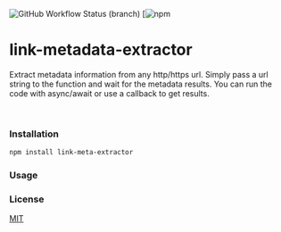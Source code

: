 ![GitHub Workflow Status (branch)](https://img.shields.io/github/workflow/status/stackblogger/link-meta-extractor/CI/master?style=flat-square&logo=github&color=success)
[![npm](https://img.shields.io/npm/v/link-meta-extractor?style=flat-square&color=success&logo=npm)

# link-metadata-extractor

Extract metadata information from any http/https url. Simply pass a url string to the function and wait for the metadata results. You can run the code with async/await or use a callback to get results.

<br>

### Installation

```bash
npm install link-meta-extractor
```

### Usage

### License

[MIT](https://choosealicense.com/licenses/mit/)
